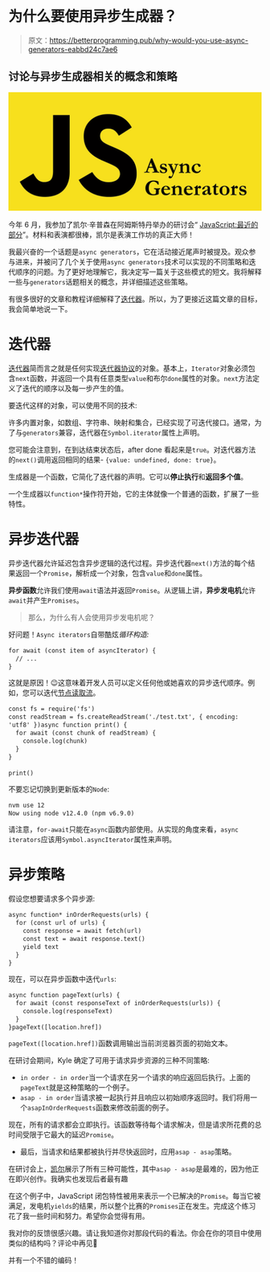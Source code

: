# 为什么要使用异步生成器？

> 原文：<https://betterprogramming.pub/why-would-you-use-async-generators-eabbd24c7ae6>

## 讨论与异步生成器相关的概念和策略

![](img/76845eed1c4065744fd6aa28a93cd6dc.png)

今年 6 月，我参加了凯尔·辛普森在阿姆斯特丹举办的研讨会“ [JavaScript:最近的部分](https://frontendmasters.com/courses/js-recent-parts/)”。材料和表演都很棒，凯尔是表演工作坊的真正大师！

我最兴奋的一个话题是`async generators`，它在活动接近尾声时被提及。观众参与进来，并被问了几个关于使用`async generators`技术可以实现的不同策略和迭代顺序的问题。为了更好地理解它，我决定写一篇关于这些模式的短文。我将解释一些与`generators`话题相关的概念，并详细描述这些策略。

有很多很好的文章和教程详细解释了[迭代器](https://codeburst.io/a-simple-guide-to-es6-iterators-in-javascript-with-examples-189d052c3d8e)。所以，为了更接近这篇文章的目标，我会简单地说一下。

# 迭代器

[迭代器](https://developer.mozilla.org/en-US/docs/Web/JavaScript/Guide/Iterators_and_generators)简而言之就是任何实现[迭代器协议](https://developer.mozilla.org/en-US/docs/Web/JavaScript/Reference/Iteration_protocols#The_iterator_protocol)的对象。基本上，`Iterator`对象必须包含`next`函数，并返回一个具有任意类型`value`和布尔`done`属性的对象。`next`方法定义了迭代的顺序以及每一步产生的值。

要迭代这样的对象，可以使用不同的技术:

许多内置对象，如数组、字符串、映射和集合，已经实现了可迭代接口。通常，为了与`generators`兼容，迭代器在`Symbol.iterator`属性上声明。

您可能会注意到，在到达结束状态后，after done 看起来是`true`。对迭代器方法的`next()`调用返回相同的结果- `{value: undefined, done: true}`。

生成器是一个函数，它简化了迭代器的声明。它可以**停止执行**和**返回多个值**。

一个生成器以`function*`操作符开始，它的主体就像一个普通的函数，扩展了一些特性。

# 异步迭代器

异步迭代器允许延迟包含异步逻辑的迭代过程。异步迭代器`next()`方法的每个结果返回一个`Promise`，解析成一个对象，包含`value`和`done`属性。

**异步函数**允许我们使用`await`语法并返回`Promise`。从逻辑上讲，**异步发电机**允许`await`并产生`Promises`。

> 那么，为什么有人会使用异步发电机呢？

好问题！`Async iterators`自带酷炫*循环构造:*

```
for await (const item of asyncIterator) {
  // ...
}
```

这就是原因！😉这意味着开发人员可以定义任何他或她喜欢的异步迭代顺序。例如，您可以迭代[节点读取流](https://nodejs.org/api/stream.html#stream_readable_symbol_asynciterator)。

```
const fs = require('fs')
const readStream = fs.createReadStream('./test.txt', { encoding: 'utf8' })async function print() { 
  for await (const chunk of readStream) {
    console.log(chunk)
  }
}

print()
```

不要忘记切换到更新版本的`Node`:

```
nvm use 12
Now using node v12.4.0 (npm v6.9.0)
```

请注意，`for-await`只能在`async`函数内部使用。从实现的角度来看，`async iterators`应该用`Symbol.asyncIterator`属性来声明。

# **异步策略**

假设您想要请求多个异步源:

```
async function* inOrderRequests(urls) {
  for (const url of urls) {
    const response = await fetch(url)
    const text = await response.text()
    yield text
  }
}
```

现在，可以在异步函数中迭代`urls`:

```
async function pageText(urls) {
  for await (const responseText of inOrderRequests(urls)) {
    console.log(responseText) 
  }
}pageText([location.href])
```

`pageText([location.href])`函数调用输出当前浏览器页面的初始文本。

在研讨会期间，Kyle 确定了可用于请求异步资源的三种不同策略:

*   `in order - in order`当一个请求在另一个请求的响应返回后执行。上面的`pageText`就是这种策略的一个例子。
*   `asap - in order`当请求被一起执行并且响应以初始顺序返回时。我们将用一个`asapInOrderRequests`函数来修改前面的例子。

现在，所有的请求都会立即执行。该函数等待每个请求解决，但是请求所花费的总时间受限于它最大的延迟`Promise`。

*   最后，当请求和结果都被执行并尽快返回时，应用`asap - asap`策略。

在研讨会上，[凯尔](https://me.getify.com/)展示了所有三种可能性，其中`asap - asap`是最难的，因为他正在即兴创作。我确实也发现后者最有趣

在这个例子中，JavaScript 闭包特性被用来表示一个已解决的`Promise`。每当它被满足，发电机`yields`的结果，所以整个比赛的`Promises`正在发生。完成这个练习花了我一些时间和努力。希望你会觉得有用。

我对你的反馈很感兴趣。请让我知道你对那段代码的看法。你会在你的项目中使用类似的结构吗？评论中再见🙂

并有一个不错的编码！